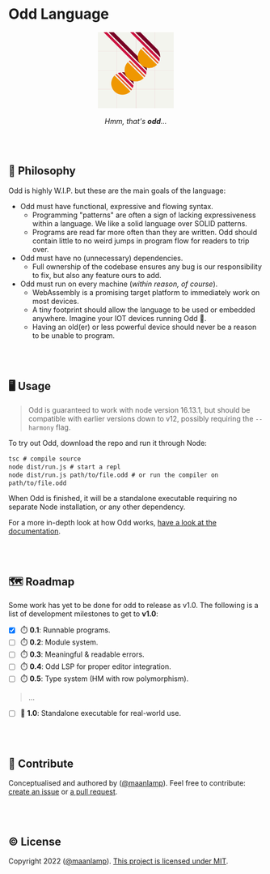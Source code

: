 # Odd Language

<div align="center">
<img src="./logo.svg" height="150" alt="A yellowish-grey square with a thin, faint red — almost pink — grid. In the centre of this square is the word 'odd', written with an industrial design typeface with no holes in the letters, rotated to the left by 45 degrees from the centre. Every letter of the word is composed of four separated coloured parts, going from yellow-orange, to orange, to soft-red to dark crimson. Both D's of the word have ascenders that extend to the end of the square.">

_Hmm, that's **odd**..._

</div>

<br/>
<br/>

## 🧠 Philosophy

Odd is highly W.I.P. but these are the main goals of the language:

- Odd must have functional, expressive and flowing syntax.
  - Programming "patterns" are often a sign of lacking expressiveness within a language. We like a solid language over SOLID patterns.
  - Programs are read far more often than they are written. Odd should contain little to no weird jumps in program flow for readers to trip over.
- Odd must have no (unnecessary) dependencies.
  - Full ownership of the codebase ensures any bug is our responsibility to fix, but also any feature ours to add.
- Odd must run on every machine (_within reason, of course_).
  - WebAssembly is a promising target platform to immediately work on most devices.
  - A tiny footprint should allow the language to be used or embedded anywhere. Imagine your IOT devices running Odd 🤯.
  - Having an old(er) or less powerful device should never be a reason to be unable to program.

<br/>
<br/>

## 🖥️ Usage

> Odd is guaranteed to work with node version 16.13.1, but should be compatible with earlier versions down to v12, possibly requiring the `--harmony` flag.

To try out Odd, download the repo and run it through Node:

```shell
tsc # compile source
node dist/run.js # start a repl
node dist/run.js path/to/file.odd # or run the compiler on path/to/file.odd
```

When Odd is finished, it will be a standalone executable requiring no separate Node installation, or any other dependency.

For a more in-depth look at how Odd works, [have a look at the documentation](docs/syntax.md).

<br/>
<br/>

## 🗺️ Roadmap

Some work has yet to be done for odd to release as v1.0. The following is a list of development milestones to get to **v1.0**:

- [x] ⏱️ **0.1**: Runnable programs.
- [ ] ⏱️ **0.2**: Module system.
- [ ] ⏱️ **0.3**: Meaningful & readable errors.
- [ ] ⏱️ **0.4**: Odd LSP for proper editor integration.
- [ ] ⏱️ **0.5**: Type system (HM with row polymorphism).

> ...

- [ ] 🏁 **1.0**: Standalone executable for real-world use.

<br/>
<br/>

## 🤸 Contribute

Conceptualised and authored by ([@maanlamp](https://github.com/maanlamp)). Feel free to contribute: [create an issue](https://github.com/oddlanguage/odd/issues/new) or [a pull request](https://github.com/oddlanguage/odd/pulls).

<br/>
<br/>

## © License

Copyright 2022 ([@maanlamp](https://github.com/maanlamp)).
[This project is licensed under MIT](./LICENSE.txt).
